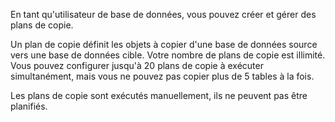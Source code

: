 En tant qu'utilisateur de base de données, vous pouvez créer et gérer des plans de copie.

Un plan de copie définit les objets à copier d'une base de données source vers une base de données cible. Votre nombre de plans de copie est illimité. Vous pouvez configurer jusqu'à 20 plans de copie à exécuter simultanément, mais vous ne pouvez pas copier plus de 5 tables à la fois.

Les plans de copie sont exécutés manuellement, ils ne peuvent pas être planifiés.

